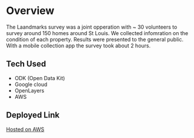 # Overview
The Laandmarks survey was a joint opperation with ~ 30 volunteers to survey around 150 homes around St Louis. We collected infomration on the condition of each property. Results were presented to the general public. With a mobile collection app the survey took about 2 hours. 

## Tech Used
* ODK (Open Data Kit)
* Google cloud
* OpenLayers
* AWS

## Deployed Link
[Hosted on AWS](http://landmarks.geostl.org/)
